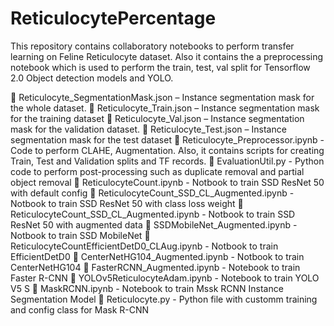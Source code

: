 # ReticulocytePercentage

This repository contains collaboratory notebooks to perform transfer learning on Feline Reticulocyte dataset. Also it contains the a preprocessing notebook which is used to perform the train, test, val split for Tensorflow 2.0 Object detection models and YOLO.

	Reticulocyte_SegmentationMask.json – Instance segmentation mask for the whole dataset.
	Reticulocyte_Train.json – Instance segmentation mask for the training dataset
	Reticulocyte_Val.json – Instance segmentation mask for the validation dataset.
	Reticulocyte_Test.json – Instance segmentation mask for the test dataset
	Reticulocyte_Preprocessor.ipynb - Code to perform CLAHE, Augmentation. Also, it contains scripts for creating Train, Test and Validation splits and TF records.
	EvaluationUtil.py - Python code to perform post-processing such as duplicate removal and partial object removal
	ReticulocyteCount.ipynb - Notbook to train SSD ResNet 50 with default config
	ReticulocyteCount_SSD_CL_Augmented.ipynb - Notbook to train SSD ResNet 50 with class loss weight
	ReticulocyteCount_SSD_CL_Augmented.ipynb - Notbook to train SSD ResNet 50 with augmented data
	SSDMobileNet_Augmented.ipynb - Notbook to train SSD MobileNet
	ReticulocyteCountEfficientDetD0_CLAug.ipynb - Notbook to train EfficientDetD0
	CenterNetHG104_Augmented.ipynb - Notbook to train CenterNetHG104
	FasterRCNN_Augmented.ipynb - Notebook to train Faster R-CNN
	YOLOv5ReticulocyteAdam.ipynb - Notebook to train YOLO V5 S
	MaskRCNN.ipynb - Notebook to train Mssk RCNN Instance Segmentation Model
	Reticulocyte.py - Python file with customm training and config class for Mask R-CNN
